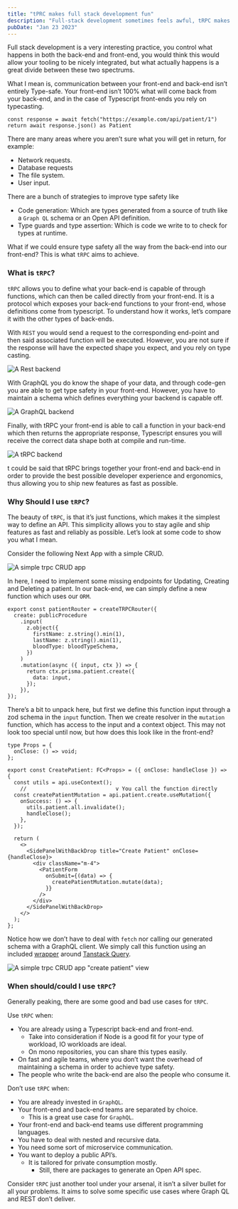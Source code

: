 ```yaml
---
title: "tPRC makes full stack development fun"
description: "Full-stack development sometimes feels awful, tRPC makes it so easy you won't go back"
pubDate: "Jan 23 2023"
---
```


Full stack development is a very interesting practice, you control what happens in both the back-end and front-end, you would think this would allow your tooling to be nicely integrated, but what actually happens is a great divide between these two spectrums. 

What I mean is, communication between your front-end and back-end isn’t entirely Type-safe. Your front-end isn’t 100% what will come back from your back-end, and in the case of Typescript front-ends you rely on typecasting.

```tsx
const response = await fetch("htttps://example.com/api/patient/1")
return await response.json() as Patient
```

There are many areas where you aren’t sure what you will get in return, for example:

- Network requests.
- Database requests
- The file system.
- User input.

There are a bunch of strategies to improve type safety like

- Code generation: Which are types generated from a source of truth like a `Graph QL` schema or an Open API definition.
- Type guards and type assertion: Which is code we write to  to check for types at runtime.

What if we could ensure type safety all the way from the back-end into our front-end? This is what `tRPC` aims to achieve. 

### What is `tRPC`?

`tRPC` allows you to define what your back-end is capable of through functions, which can then be called directly from your front-end. It is a protocol which exposes your back-end functions to your front-end, whose definitions come from typescript. To understand how it works, let’s compare it with the other types of back-ends.

With `REST` you would send a request to the corresponding end-point and then said associated function will be executed. However, you are not sure if the response will have the expected shape you expect, and you rely on type casting.

![A Rest backend](/blog-images/rest-diagram.png)

With GraphQL you do know the shape of your data, and through code-gen you are able to get type safety in your front-end. However, you have to maintain a schema which defines everything your backend is capable off.

![A GraphQL backend](/blog-images/graphql-diagram.png)

Finally, with tRPC your front-end is able to call a function in your back-end which then returns the appropriate response, Typescript ensures you will receive the correct data shape both at compile and run-time.

![A tRPC backend](/blog-images/trpc-diagram.png)

t could be said that tRPC brings together your front-end and back-end in order to provide the best possible developer experience and ergonomics, thus allowing you to ship new features as fast as possible.

### Why Should I use `tRPC`?

The beauty of `tRPC`, is that it’s just functions, which makes it the simplest way to define an API. This simplicity allows you to stay agile and ship features as fast and reliably as possible. Let’s look at some code to show you what I mean.

Consider the following Next App with a simple CRUD.

![A simple trpc CRUD app](/blog-images/patient-app-home.png)

In here, I need to implement some missing endpoints for Updating, Creating and Deleting a patient. In our back-end, we can simply define a new function which uses our `ORM`.

```tsx
export const patientRouter = createTRPCRouter({
  create: publicProcedure
    .input(
      z.object({
        firstName: z.string().min(1),
        lastName: z.string().min(1),
        bloodType: bloodTypeSchema,
      })
    )
    .mutation(async ({ input, ctx }) => {
      return ctx.prisma.patient.create({
        data: input,
      });
    }),
});
```

There’s a bit to unpack here, but first we define this function input through a zod schema in the `input` function. Then we create resolver in the `mutation` function, which has access to the input and a context object. This may not look too special until now, but how does this look like in the front-end?

```tsx
type Props = {
  onClose: () => void;
};

export const CreatePatient: FC<Props> = ({ onClose: handleClose }) => {
  const utils = api.useContext();
	//                            v You call the function directly
  const createPatientMutation = api.patient.create.useMutation({
    onSuccess: () => {
      utils.patient.all.invalidate();
      handleClose();
    },
  });

  return (
    <>
      <SidePanelWithBackDrop title="Create Patient" onClose={handleClose}>
        <div className="m-4">
          <PatientForm
            onSubmit={(data) => {
              createPatientMutation.mutate(data);
            }}
          />
        </div>
      </SidePanelWithBackDrop>
    </>
  );
};
```

Notice how we don’t have to deal with `fetch` nor calling our generated schema with a GraphQL client. We simply call this function using an included [wrapper](https://trpc.io/docs/react-query) around [Tanstack Query](https://tanstack.com/query/latest).


![A simple trpc CRUD app "create patient" view](/blog-images/patient-app-create.png)

### When should/could I use `tRPC`?

Generally peaking, there are some good and bad use cases for `tRPC`.

Use `tRPC` when:

- You are already using a Typescript back-end and front-end.
    - Take into consideration if Node is a good fit for your type of workload, IO workloads are ideal.
    - On mono repositories, you can share this types easily.
- On fast and agile teams, where you don’t want the overhead of maintaining a schema in order to achieve type safety.
- The people who write the back-end are also the people who consume it.

Don’t use `tRPC` when:

- You are already invested in `GraphQL`.
- Your front-end and back-end teams are separated by choice.
    - This is a great use case for `GraphQL`.
- Your front-end and back-end teams use different programming languages.
- You have to deal with nested and recursive data.
- You need some sort of microservice communication.
- You want to deploy a public API’s.
    - It is tailored for private consumption mostly.
        - Still, there are packages to generate an Open API spec.

Consider `tRPC` just another tool under your arsenal, it isn’t a silver bullet for all your problems. It aims to solve some specific use cases where Graph QL and REST don’t deliver.
